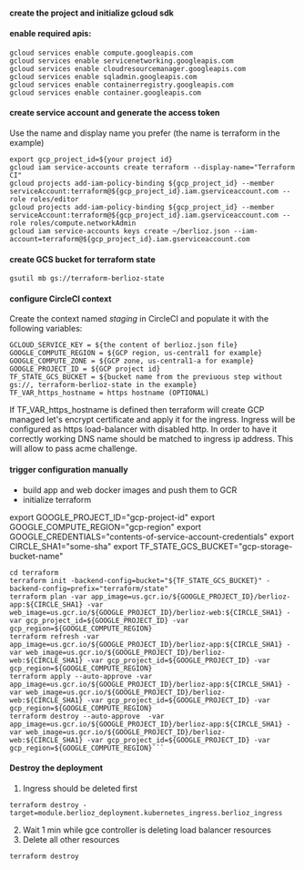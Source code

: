 #### create the project and initialize gcloud sdk
#### enable required apis:
```shell script
gcloud services enable compute.googleapis.com
gcloud services enable servicenetworking.googleapis.com
gcloud services enable cloudresourcemanager.googleapis.com
gcloud services enable sqladmin.googleapis.com
gcloud services enable containerregistry.googleapis.com
gcloud services enable container.googleapis.com
```
#### create service account and generate the access token
Use the name and display name you prefer (the name is terraform in the example)
```shell script
export gcp_project_id=${your project id}
gcloud iam service-accounts create terraform --display-name="Terraform CI"
gcloud projects add-iam-policy-binding ${gcp_project_id} --member serviceAccount:terraform@${gcp_project_id}.iam.gserviceaccount.com --role roles/editor
gcloud projects add-iam-policy-binding ${gcp_project_id} --member serviceAccount:terraform@${gcp_project_id}.iam.gserviceaccount.com --role roles/compute.networkAdmin
gcloud iam service-accounts keys create ~/berlioz.json --iam-account=terraform@${gcp_project_id}.iam.gserviceaccount.com
```
#### create GCS bucket for terraform state
```shell script
gsutil mb gs://terraform-berlioz-state
```
#### configure CircleCI context
Create the context named *staging* in CircleCI and populate it with the following variables:
```
GCLOUD_SERVICE_KEY = ${the content of berlioz.json file}
GOOGLE_COMPUTE_REGION = ${GCP region, us-central1 for example}
GOOGLE_COMPUTE_ZONE = ${GCP zone, us-central1-a for example}
GOOGLE_PROJECT_ID = ${GCP project id}
TF_STATE_GCS_BUCKET = ${bucket name from the previuous step without gs://, terraform-berlioz-state in the example}
TF_VAR_https_hostname = https hostname (OPTIONAL)
```
If TF_VAR_https_hostname is defined then terraform will create GCP managed let's encrypt certificate and apply it for the ingress. Ingress will be configured as https load-balancer with disabled http.
In order to have it correctly working DNS name should be matched to ingress ip address. This will allow to pass acme challenge.

#### trigger configuration manually
- build app and web docker images and push them to GCR
- initialize terraform

export GOOGLE_PROJECT_ID="gcp-project-id"
export GOOGLE_COMPUTE_REGION="gcp-region"
export GOOGLE_CREDENTIALS="contents-of-service-account-credentials"
export CIRCLE_SHA1="some-sha"
export TF_STATE_GCS_BUCKET="gcp-storage-bucket-name"

```shell script
cd terraform
terraform init -backend-config=bucket="${TF_STATE_GCS_BUCKET}" -backend-config=prefix="terraform/state"
terraform plan -var app_image=us.gcr.io/${GOOGLE_PROJECT_ID}/berlioz-app:${CIRCLE_SHA1} -var web_image=us.gcr.io/${GOOGLE_PROJECT_ID}/berlioz-web:${CIRCLE_SHA1} -var gcp_project_id=${GOOGLE_PROJECT_ID} -var gcp_region=${GOOGLE_COMPUTE_REGION}
terraform refresh -var app_image=us.gcr.io/${GOOGLE_PROJECT_ID}/berlioz-app:${CIRCLE_SHA1} -var web_image=us.gcr.io/${GOOGLE_PROJECT_ID}/berlioz-web:${CIRCLE_SHA1} -var gcp_project_id=${GOOGLE_PROJECT_ID} -var gcp_region=${GOOGLE_COMPUTE_REGION}
terraform apply --auto-approve -var app_image=us.gcr.io/${GOOGLE_PROJECT_ID}/berlioz-app:${CIRCLE_SHA1} -var web_image=us.gcr.io/${GOOGLE_PROJECT_ID}/berlioz-web:${CIRCLE_SHA1} -var gcp_project_id=${GOOGLE_PROJECT_ID} -var gcp_region=${GOOGLE_COMPUTE_REGION}
terraform destroy --auto-approve  -var app_image=us.gcr.io/${GOOGLE_PROJECT_ID}/berlioz-app:${CIRCLE_SHA1} -var web_image=us.gcr.io/${GOOGLE_PROJECT_ID}/berlioz-web:${CIRCLE_SHA1} -var gcp_project_id=${GOOGLE_PROJECT_ID} -var gcp_region=${GOOGLE_COMPUTE_REGION}```
```

#### Destroy the deployment
1. Ingress should be deleted first
```shell script
terraform destroy -target=module.berlioz_deployment.kubernetes_ingress.berlioz_ingress
```
2. Wait 1 min while gce controller is deleting load balancer resources
3. Delete all other resources
```shell script
terraform destroy
```
